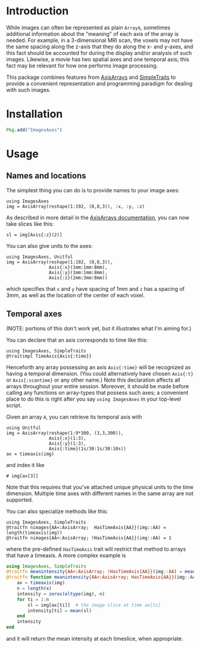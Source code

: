 # Introduction

While images can often be represented as plain `Array`s, sometimes
additional information about the "meaning" of each axis of the array
is needed.  For example, in a 3-dimensional MRI scan, the voxels may
not have the same spacing along the z-axis that they do along the x-
and y-axes, and this fact should be accounted for during the display
and/or analysis of such images.  Likewise, a movie has two spatial
axes and one temporal axis; this fact may be relevant for how one
performs image processing.

This package combines features from
[AxisArrays](https://github.com/mbauman/AxisArrays.jl) and
[SimpleTraits](https://github.com/mauro3/SimpleTraits.jl) to provide a
convenient representation and programming paradigm for dealing with
such images.

# Installation

```jl
Pkg.add("ImagesAxes")
```

# Usage

## Names and locations

The simplest thing you can do is to provide names to your image axes:

```@example 1
using ImagesAxes
img = AxisArray(reshape(1:192, (8,8,3)), :x, :y, :z)
```

As described in more detail in the [AxisArrays documentation](https://github.com/mbauman/AxisArrays.jl), you can now take slices like this:

```@example 1
sl = img[Axis{:z}(2)]
```

You can also give units to the axes:

```@example
using ImagesAxes, Unitful
img = AxisArray(reshape(1:192, (8,8,3)),
                Axis{:x}(1mm:1mm:8mm),
                Axis{:y}(1mm:1mm:8mm),
                Axis{:z}(2mm:3mm:8mm))
```

which specifies that `x` and `y` have spacing of 1mm and `z` has a
spacing of 3mm, as well as the location of the center of each voxel.

## Temporal axes

(NOTE: portions of this don't work yet, but it illustrates what I'm aiming for.)

You can declare that an axis corresponds to time like this:

```@example 2
using ImagesAxes, SimpleTraits
@traitimpl TimeAxis{Axis{:time}}
```

Henceforth any array possessing an axis `Axis{:time}` will be
recognized as having a temporal dimension. (You could alternatively
have chosen `Axis{:t}` or `Axis{:scantime}` or any other name.) Note
this declaration affects all arrays throughout your entire session.
Moreover, it should be made before calling any functions on
array-types that possess such axes; a convenient place to do this is
right after you say `using ImagesAxes` in your top-level script.

Given an array `A`, you can retrieve its temporal axis with

```@example 2
using Unitful
img = AxisArray(reshape(1:9*300, (3,3,300)),
                Axis{:x}(1:3),
                Axis{:y}(1:3),
                Axis{:time}(1s/30:1s/30:10s))
ax = timeaxis(img)
```

and index it like

```@example 2
# img[ax[3]]
```

Note that this requires that you've attached unique physical units to the time dimension.  Multiple time axes with different names in the same array are not supported.

You can also specialize methods like this:

```@example
using ImagesAxes, SimpleTraits
@traitfn nimages{AA<:AxisArray;  HasTimeAxis{AA}}(img::AA) = length(timeaxis(img))
@traitfn nimages{AA<:AxisArray; !HasTimeAxis{AA}}(img::AA) = 1
```

where the pre-defined `HasTimeAxis` trait will restrict that method to
arrays that have a timeaxis. A more complex example is

```julia
using ImagesAxes, SimpleTraits
@traitfn meanintensity{AA<:AxisArray; !HasTimeAxis{AA}}(img::AA) = mean(img)
@traitfn function meanintensity{AA<:AxisArray; HasTimeAxis{AA}}(img::AA)
    ax = timeaxis(img)
    n = length(x)
    intensity = zeros(eltype(img), n)
    for ti = 1:n
        sl = img[ax[ti]]  # the image slice at time ax[ti]
        intensity[ti] = mean(sl)
    end
    intensity
end
```

and it will return the mean intensity at each timeslice, when appropriate.
